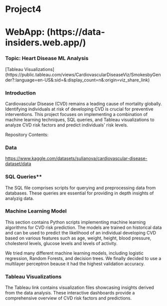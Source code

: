 # Project4
<h1> WebApp: (https://data-insiders.web.app/)</h1>

<h3> Topic: Heart Disease ML Analysis  </h3>
 [Tableau Visualizations] (https://public.tableau.com/views/CardiovascularDiseaseViz/SmokesbyGender?:language=en-US&:sid=&:display_count=n&:origin=viz_share_link)

<h3> Introduction </h3>
Cardiovascular Disease (CVD) remains a leading cause of mortality globally. Identifying individuals at risk of developing CVD is crucial for preventive interventions. This project focuses on implementing a combination of machine learning techniques, SQL queries, and Tableau visualizations to analyze CVD risk factors and predict individuals' risk levels.

Repository Contents:

<h3> Data </h3>

https://www.kaggle.com/datasets/sulianova/cardiovascular-disease-dataset/data

<h3> SQL Queries** </h3>

The SQL file comprises scripts for querying and preprocessing data from databases. These queries are essential for providing in depth insights of analyzig data.

<h3> Machine Learning Model </h3>

This section contains Python scripts implementing machine learning algorithms for CVD risk prediction. The models are trained on historical data and can be used to predict the likelihood of an individual developing CVD based on various features such as age, weight, height, blood pressure, cholesterol levels, glucose levels and levels of activity.

We tried many different machine learning models, including logistic regression, Random Forests, and decision trees. We finally decided to use a multilayer perceptron beause it had the highest validation accuracy.

<h3> Tableau Visualizations </h3>

The Tableau link contains visualization files showcasing insights derived from the data analysis. These interactive dashboards provide a comprehensive overview of CVD risk factors and predictions.

